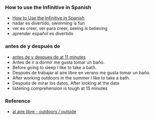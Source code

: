 
### How to use the Infinitive in Spanish

- [How to Use the Infinitive in Spanish](https://www.youtube.com/watch?v=Kxmp-IVZa5Q)
- nadar es divertido, swimming is fun
- ver es creer, ver para creer, seeing is believing
- aprender español es divertido

### antes de y después de

- [antes de y despues de at 11 minutes](https://www.youtube.com/watch?v=tw0sJmpICvU)
- Antes de ir a dormir me gusta tomar un baño.
- Before going to sleep I like to take a bath.
- Después de trabajar al aire libre en verano me gusta tomar un baño.
- After working outdoors in the summer I like to take a bath.
- Después de mirar los datos, After looking at the data
- listening comprehension is tough at 15 minutes

### Reference

- [al aire libre - outdoors / outside](https://www.spanishdict.com/translate/al%20aire%20libre)
